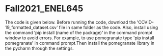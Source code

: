 # Fall2021_ENEL645
The code is given below. Before running the code, download the 'COVID-19_formatted_dataset.csv' file in same folder as the code. Also, install using the command ‘pip install (name of the package)’ in the command prompt window to avoid errors. For example, to use pomegranate type 'pip install pomegranate' in command prompt.Then install the pomegranate library in the pycharm through the settings.

